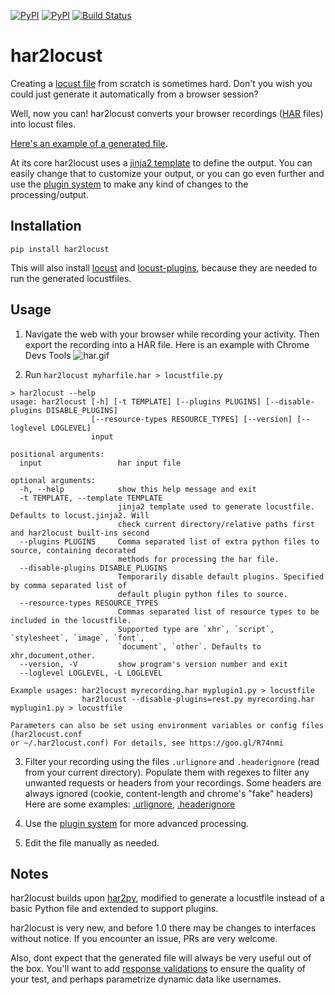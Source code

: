 [![PyPI](https://img.shields.io/pypi/v/har2locust.svg)](https://pypi.org/project/har2locust/)
[![PyPI](https://img.shields.io/pypi/pyversions/har2locust.svg)](https://pypi.org/project/har2locust/)
[![Build Status](https://github.com/SvenskaSpel/har2locust/workflows/Tests/badge.svg)](https://github.com/SvenskaSpel/har2locustlocust/actions?query=workflow%3ATests)

# har2locust

Creating a [locust file](https://docs.locust.io/en/stable/writing-a-locustfile.html) from scratch is sometimes hard. Don't you wish you could just generate it automatically from a browser session?

Well, now you can! har2locust converts your browser recordings ([HAR](https://en.wikipedia.org/wiki/HAR_(file_format)) files) into locust files.

[Here's an example of a generated file](https://github.com/SvenskaSpel/har2locust/tree/main/tests/outputs/reqres.in.py).

At its core har2locust uses a [jinja2 template](https://github.com/SvenskaSpel/har2locust/tree/main/har2locust/locust.jinja2) to define the output. You can easily change that to customize your output, or you can go even further and use the [plugin system](https://github.com/SvenskaSpel/har2locust/tree/main/har2locust/plugin.py) to make any kind of changes to the processing/output.

## Installation

`pip install har2locust`

This will also install [locust](https://github.com/locustio/locust/) and [locust-plugins](https://github.com/SvenskaSpel/locust-plugins/), because they are needed to run the generated locustfiles.

## Usage

1. Navigate the web with your browser while recording your activity. Then export the recording into a HAR file. Here is an example with Chrome Devs Tools
![har.gif](https://github.com/SvenskaSpel/har2locust/blob/main/har.gif?raw=true)

2. Run `har2locust myharfile.har > locustfile.py`

```
> har2locust --help
usage: har2locust [-h] [-t TEMPLATE] [--plugins PLUGINS] [--disable-plugins DISABLE_PLUGINS]
                  [--resource-types RESOURCE_TYPES] [--version] [--loglevel LOGLEVEL]
                  input

positional arguments:
  input                 har input file

optional arguments:
  -h, --help            show this help message and exit
  -t TEMPLATE, --template TEMPLATE
                        jinja2 template used to generate locustfile. Defaults to locust.jinja2. Will
                        check current directory/relative paths first and har2locust built-ins second
  --plugins PLUGINS     Comma separated list of extra python files to source, containing decorated
                        methods for processing the har file.
  --disable-plugins DISABLE_PLUGINS
                        Temporarily disable default plugins. Specified by comma separated list of
                        default plugin python files to source.
  --resource-types RESOURCE_TYPES
                        Commas separated list of resource types to be included in the locustfile.
                        Supported type are `xhr`, `script`, `stylesheet`, `image`, `font`,
                        `document`, `other`. Defaults to xhr,document,other.
  --version, -V         show program's version number and exit
  --loglevel LOGLEVEL, -L LOGLEVEL

Example usages: har2locust myrecording.har myplugin1.py > locustfile
                har2locust --disable-plugins=rest.py myrecording.har myplugin1.py > locustfile

Parameters can also be set using environment variables or config files (har2locust.conf
or ~/.har2locust.conf) For details, see https://goo.gl/R74nmi
```

3. Filter your recording using the files `.urlignore` and `.headerignore` (read from your current directory).
Populate them with regexes to filter any unwanted requests or headers from your recordings. 
Some headers are always ignored (cookie, content-length and chrome's "fake" headers)
Here are some examples: [.urlignore](https://github.com/SvenskaSpel/har2locust/tree/main/.urlignore), 
[.headerignore](https://github.com/SvenskaSpel/har2locust/tree/main/.headerignore)

4. Use the [plugin system](https://github.com/SvenskaSpel/har2locust/tree/main/har2locust/plugin.py) 
for more advanced processing.

5. Edit the file manually as needed.

## Notes

har2locust builds upon [har2py](https://github.com/S1M0N38/har2py), modified to generate a locustfile 
instead of a basic Python file and extended to support plugins.

har2locust is very new, and before 1.0 there may be changes to interfaces without notice. If you encounter an issue, PRs are very welcome.

Also, dont expect that the generated file will always be very useful out of the box. You'll want to add [response validations](https://docs.locust.io/en/stable/writing-a-locustfile.html#validating-responses) to ensure the quality of your test, and perhaps parametrize dynamic data like usernames.

